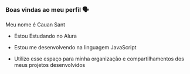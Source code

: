 ### Boas vindas ao meu perfil 🗣️

Meu nome é Cauan Sant

- Estou Estudando no Alura

- Estou me desenvolvendo na linguagem JavaScript

- Utilizo esse espaço para minha organização e compartilhamentos dos meus projetos desenvolvidos
